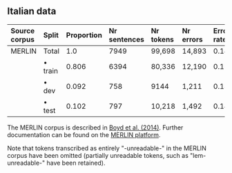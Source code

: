 
## Italian data

| Source corpus |  Split             | Proportion | Nr sentences | Nr tokens | Nr errors | Error rate |
|:--------------|:-------------------|:-----------|:-------------|:----------|:----------|:-----------|
| MERLIN        | Total              | 1.0        | 7949        | 99,698     | 14,893    | 0.149     |
|               | • train            | 0.806      | 6394        | 80,336     | 12,190    | 0.152      |
|               | • dev              | 0.092      | 758        | 9144     | 1,211     | 0.132      |
|               | • test             | 0.102      | 797        | 10,218     | 1,492     | 0.146      |


The MERLIN corpus is described in [Boyd et al. (2014)](http://www.lrec-conf.org/proceedings/lrec2014/pdf/606_Paper.pdf). Further documentation can be found on the [MERLIN platform](https://www.merlin-platform.eu/).

Note that tokens transcribed as entirely "-unreadable-" in the MERLIN corpus have been omitted (partially unreadable tokens, such as "lem-unreadable-" have been retained).
